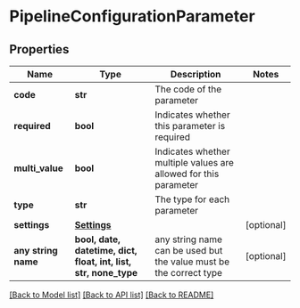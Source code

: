 # PipelineConfigurationParameter


## Properties
Name | Type | Description | Notes
------------ | ------------- | ------------- | -------------
**code** | **str** | The code of the parameter | 
**required** | **bool** | Indicates whether this parameter is required | 
**multi_value** | **bool** | Indicates whether multiple values are allowed for this parameter | 
**type** | **str** | The type for each parameter | 
**settings** | [**Settings**](Settings.md) |  | [optional] 
**any string name** | **bool, date, datetime, dict, float, int, list, str, none_type** | any string name can be used but the value must be the correct type | [optional]

[[Back to Model list]](../README.md#documentation-for-models) [[Back to API list]](../README.md#documentation-for-api-endpoints) [[Back to README]](../README.md)


